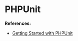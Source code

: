 # PHPUnit



**References:**

* [Getting Started with PHPUnit](https://phpunit.de/getting-started.html)




